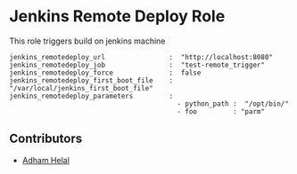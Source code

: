 Jenkins Remote Deploy Role 
=========
This role triggers build on jenkins machine

```
jenkins_remotedeploy_url                :  "http://localhost:8080"
jenkins_remotedeploy_job                :  "test-remote_trigger"
jenkins_remotedeploy_force              :  false
jenkins_remotedeploy_first_boot_file    :  "/var/local/jenkins_first_boot_file"
jenkins_remotedeploy_parameters         :
                                          - python_path :  "/opt/bin/"
                                          - foo         : "parm" 
```

## Contributors
* [Adham Helal](https://github.com/ahelal)
